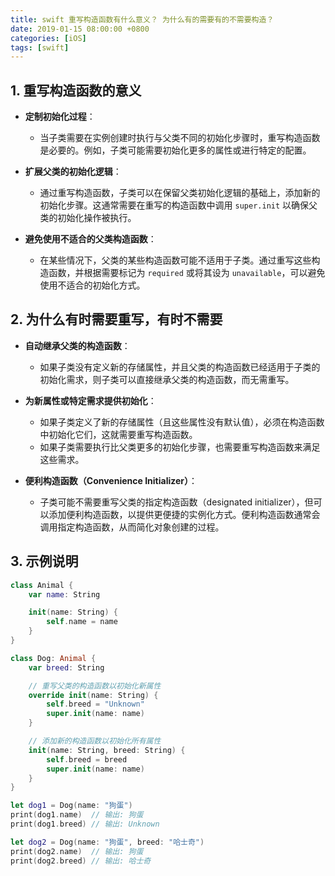 ```yaml
---
title: swift 重写构造函数有什么意义？ 为什么有的需要有的不需要构造？
date: 2019-01-15 08:00:00 +0800
categories: [iOS]
tags: [swift]
---
```


## 1. 重写构造函数的意义

- **定制初始化过程**：

  - 当子类需要在实例创建时执行与父类不同的初始化步骤时，重写构造函数是必要的。例如，子类可能需要初始化更多的属性或进行特定的配置。

- **扩展父类的初始化逻辑**：

  - 通过重写构造函数，子类可以在保留父类初始化逻辑的基础上，添加新的初始化步骤。这通常需要在重写的构造函数中调用 `super.init` 以确保父类的初始化操作被执行。

- **避免使用不适合的父类构造函数**：
  - 在某些情况下，父类的某些构造函数可能不适用于子类。通过重写这些构造函数，并根据需要标记为 `required` 或将其设为 `unavailable`，可以避免使用不适合的初始化方式。

## 2. 为什么有时需要重写，有时不需要

- **自动继承父类的构造函数**：

  - 如果子类没有定义新的存储属性，并且父类的构造函数已经适用于子类的初始化需求，则子类可以直接继承父类的构造函数，而无需重写。

- **为新属性或特定需求提供初始化**：

  - 如果子类定义了新的存储属性（且这些属性没有默认值），必须在构造函数中初始化它们，这就需要重写构造函数。
  - 如果子类需要执行比父类更多的初始化步骤，也需要重写构造函数来满足这些需求。

- **便利构造函数（Convenience Initializer）**：
  - 子类可能不需要重写父类的指定构造函数（designated initializer），但可以添加便利构造函数，以提供更便捷的实例化方式。便利构造函数通常会调用指定构造函数，从而简化对象创建的过程。

## 3. 示例说明

```swift
class Animal {
    var name: String

    init(name: String) {
        self.name = name
    }
}

class Dog: Animal {
    var breed: String

    // 重写父类的构造函数以初始化新属性
    override init(name: String) {
        self.breed = "Unknown"
        super.init(name: name)
    }

    // 添加新的构造函数以初始化所有属性
    init(name: String, breed: String) {
        self.breed = breed
        super.init(name: name)
    }
}

let dog1 = Dog(name: "狗蛋")
print(dog1.name)  // 输出: 狗蛋
print(dog1.breed) // 输出: Unknown

let dog2 = Dog(name: "狗蛋", breed: "哈士奇")
print(dog2.name)  // 输出: 狗蛋
print(dog2.breed) // 输出: 哈士奇
```

